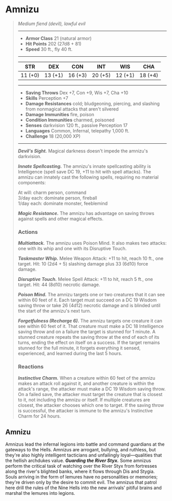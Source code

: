 # Amnizu
>*Medium fiend (devil), lawful evil*
>___
>- **Armor Class** 21 (natural armor)
>- **Hit Points** 202 (27d8 + 81)
>- **Speed** 30 ft., fly 40 ft.
>___
>|STR|DEX|CON|INT|WIS|CHA|
>|:---:|:---:|:---:|:---:|:---:|:---:|
>|11 (+0)|13 (+1)|16 (+3)|20 (+5)|12 (+1)|18 (+4)|
>___
>- **Saving Throws** Dex +7, Con +9, Wis +7, Cha +10
>- **Skills** Perception +7
>- **Damage Resistances** cold; bludgeoning, piercing, and slashing from nonmagical attacks that aren't silvered
>- **Damage Immunities** fire, poison
>- **Condition Immunities** charmed, poisoned
>- **Senses** darkvision 120 ft., passive Perception 17
>- **Languages** Common, Infernal, telepathy 1,000 ft.
>- **Challenge** 18 (20,000 XP)
>___
>***Devil's Sight.*** Magical darkness doesn't impede the amnizu's darkvision.  
>
>***Innate Spellcasting.*** The amnizu's innate spellcasting ability is Intelligence (spell save DC 19, +11 to hit with spell attacks). The amnizu can innately cast the following spells, requiring no material components:  
>
>At will: charm person, command  
>3/day each: dominate person, fireball  
>1/day each: dominate monster, feeblemind  
>
>
>***Magic Resistance.*** The amnizu has advantage on saving throws against spells and other magical effects.  
>
>### Actions
>***Multiattack.*** The amnizu uses Poison Mind. It also makes two attacks: one with its whip and one with its Disruptive Touch.  
>
>***Taskmaster Whip.*** Melee Weapon Attack: +11 to hit, reach 10 ft., one target. Hit: 10 (2d4 + 5) slashing damage plus 33 (6d10) force damage.  
>
>***Disruptive Touch.*** Melee Spell Attack: +11 to hit, reach 5 ft., one target. Hit: 44 (8d10) necrotic damage.  
>
>***Poison Mind.*** The amnizu targets one or two creatures that it can see within 60 feet of it. Each target must succeed on a DC 19 Wisdom saving throw or take 26 (4d12) necrotic damage and is blinded until the start of the amnizu's next turn.  
>
>***Forgetfulness (Recharge 6).*** The amnizu targets one creature it can see within 60 feet of it. That creature must make a DC 18 Intelligence saving throw and on a failure the target is stunned for 1 minute. A stunned creature repeats the saving throw at the end of each of its turns, ending the effect on itself on a success. If the target remains stunned for the full minute, it forgets everything it sensed, experienced, and learned during the last 5 hours.  
>
>### Reactions
>***Instinctive Charm.*** When a creature within 60 feet of the amnizu makes an attack roll against it, and another creature is within the attack's range, the attacker must make a DC 19 Wisdom saving throw. On a failed save, the attacker must target the creature that is closest to it, not including the amnizu or itself. If multiple creatures are closest, the attacker chooses which one to target. If the saving throw is successful, the attacker is immune to the amnizu's Instinctive Charm for 24 hours.
## Amnizu
Amnizus lead the infernal legions into battle and command guardians at the gateways to the Hells. Amnizus are arrogant, bullying, and ruthless, but they're also highly intelligent tacticians and unfailingly loyal—qualities that the hellish archdukes value.
***Guarding the River Styx.*** Some amnizus perform the critical task of watching over the River Styx from fortresses along the river's blighted banks, where it flows through Dis and Stygia. Souls arriving in the form of lemures have no personalities or memories; they're driven only by the desire to commit evil. The amnizus that patrol here drill the rules of the Nine Hells into the new arrivals' pitiful brains and marshal the lemures into legions.